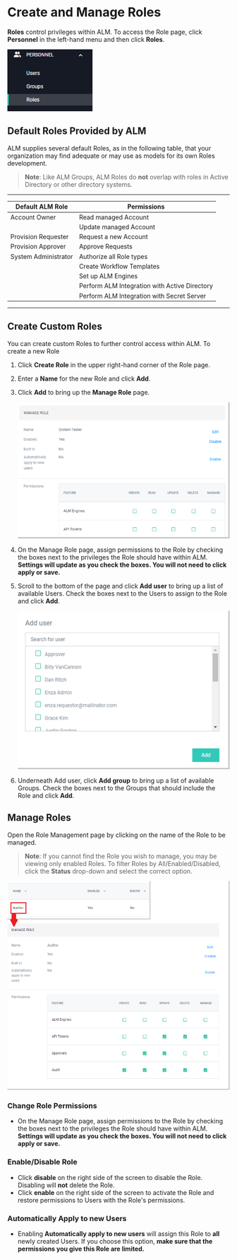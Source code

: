 ﻿[title]: # (Create and Manage Roles)
[tags]: # (Account Lifecycle Manager,ALM,Active Directory,)
[priority]: # (5160)

# Create and Manage Roles

**Roles** control privileges within ALM. To access the Role page, click **Personnel** in the left-hand menu and then click **Roles**.

![rolesnav](images/roles-nav-menu.png)

## Default Roles Provided by ALM

ALM supplies several default Roles, as in the following table, that your organization may find adequate or may use as models for its own Roles development.

> **Note**: Like ALM Groups, ALM Roles do **not** overlap with roles in Active Directory or other directory systems.

---
  
| Default ALM Role     | Permissions                                      | 
|----------------------|--------------------------------------------------|
| Account Owner        | Read managed Account                             |
|                      | Update managed Account
| Provision Requester  | Request a new Account                            |
| Provision Approver   | Approve Requests                                 |
| System Administrator | Authorize all Role types                         |
|                      | Create Workflow Templates                        |
|                      | Set up ALM Engines                               |
|                      | Perform ALM Integration with Active Directory    |
|                      | Perform ALM Integration with Secret Server       |

---

## Create Custom Roles

You can create custom Roles to further control access within ALM. 
To create a new Role

1. Click **Create Role** in the upper right-hand corner of the Role page.
1. Enter a **Name** for the new Role and click **Add**.
1. Click **Add** to bring up the **Manage Role** page.

    ![manageroles](images/roles-management.png)

1. On the Manage Role page, assign permissions to the Role by checking the boxes next to the privileges the Role should have within ALM. **Settings will update as you check the boxes. You will not need to click apply or save.**
1. Scroll to the bottom of the page and click **Add user** to bring up a list of available Users. Check the boxes next to the Users to assign to the Role and click **Add**.

    ![adduser](images/groups-add-users-window.png)

1. Underneath Add user, click **Add group** to bring up a list of available Groups. Check the boxes next to the Groups that should include the Role and click **Add**.

## Manage Roles

Open the Role Management page by clicking on the name of the Role to be managed.
> **Note**: If you cannot find the Role you wish to manage, you may be viewing only enabled Roles. To filter Roles by All/Enabled/Disabled, click the **Status** drop-down and select the correct option.

![manageroles](images/roles-management-entry.png)

### Change Role Permissions

* On the Manage Role page, assign permissions to the Role by checking the boxes next to the privileges the Role should have within ALM. **Settings will update as you check the boxes. You will not need to click apply or save.**

### Enable/Disable Role

* Click **disable** on the right side of the screen to disable the Role. Disabling will **not** delete the Role.
* Click **enable** on the right side of the screen to activate the Role and restore permissions to Users with the Role's permissions.

### Automatically Apply to new Users

* Enabling **Automatically apply to new users** will assign this Role to **all** newly created Users. If you choose this option, **make sure that the permissions you give this Role are limited.**
